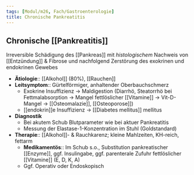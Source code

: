 ```yaml
---
tags: [Modul/m26, Fach/Gastroenterologie]
title: Chronische Pankreatitis
---
```

## Chronische [[Pankreatitis]]

Irreversible Schädigung des [[Pankreas]] mit *histologischem* Nachweis von [[Entzündung]] & Fibrose und nachfolgend Zerstörung des exokrinen und endokrinen Gewebes

- **Ätiologie**:: [[Alkohol]] (80%), [[Rauchen]]
- **Leitsymptom**:: Gürtelförmiger, anhaltender Oberbauchschmerz
    - Exokrine Insuffizienz → Maldigestion (Diarrhö, Steatorrhö bei Fettmalabsorption → Mangel fettlöslicher [[Vitamine]] → Vit-D-Mangel → [[Osteomalazie]], [[Osteoporose]])
    - [[endokrin]]e Insuffizienz → [[Diabetes mellitus]] mellitus
- **Diagnostik**
    - Bei akutem Schub Blutparameter wie bei aktuer Pankreatitis
    - Messung der Elastase-1-Konzentration im Stuhl (Goldstandard)
- **Therapie**:: [[Alkohol]]- & Rauchkarenz; kleine Mahlzeiten, KH-reich, fettarm
    - **Medikamentös**:: Im Schub s.o., Substitution pankreatischer [[Enzyme]], ggf. Insulingabe, ggf. parenterale Zufuhr fettlöslicher [[Vitamine]] (E, D, K, A)
    - Ggf. Operativ oder Endoskopisch
